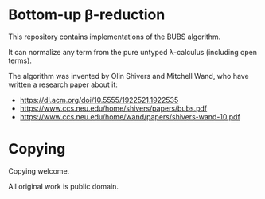 
# Bottom-up β-reduction

This repository contains implementations of the BUBS algorithm.

It can normalize any term from the pure untyped λ-calculus (including open terms).

The algorithm was invented by Olin Shivers and Mitchell Wand, who have written a research paper about it:

* https://dl.acm.org/doi/10.5555/1922521.1922535
* https://www.ccs.neu.edu/home/shivers/papers/bubs.pdf
* https://www.ccs.neu.edu/home/wand/papers/shivers-wand-10.pdf

# Copying

Copying welcome.

All original work is public domain.
